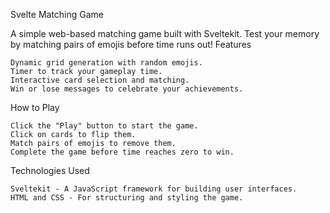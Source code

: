Svelte Matching Game

A simple web-based matching game built with Sveltekit. Test your memory by matching pairs of emojis before time runs out!
Features

    Dynamic grid generation with random emojis.
    Timer to track your gameplay time.
    Interactive card selection and matching.
    Win or lose messages to celebrate your achievements.

How to Play

    Click the "Play" button to start the game.
    Click on cards to flip them.
    Match pairs of emojis to remove them.
    Complete the game before time reaches zero to win.


Technologies Used

    Sveltekit - A JavaScript framework for building user interfaces.
    HTML and CSS - For structuring and styling the game.
